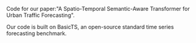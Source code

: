 Code for our paper:"A Spatio-Temporal Semantic-Aware Transformer for Urban Traffic Forecasting".

Our code is built on BasicTS, an open-source standard time series forecasting benchmark.
